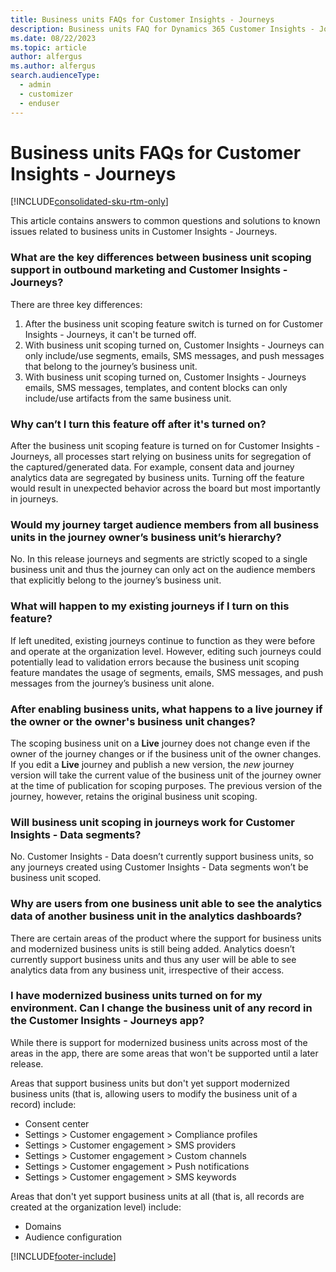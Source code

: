 ```yaml
---
title: Business units FAQs for Customer Insights - Journeys
description: Business units FAQ for Dynamics 365 Customer Insights - Journeys.
ms.date: 08/22/2023
ms.topic: article
author: alfergus
ms.author: alfergus
search.audienceType: 
  - admin
  - customizer
  - enduser
---
```


# Business units FAQs for Customer Insights - Journeys

[!INCLUDE[consolidated-sku-rtm-only](./includes/consolidated-sku-rtm-only.md)]

This article contains answers to common questions and solutions to known issues related to business units in Customer Insights - Journeys.

### What are the key differences between business unit scoping support in outbound marketing and Customer Insights - Journeys?

There are three key differences:
1. After the business unit scoping feature switch is turned on for Customer Insights - Journeys, it can't be turned off.
1. With business unit scoping turned on, Customer Insights - Journeys can only include/use segments, emails, SMS messages, and push messages that belong to the journey’s business unit.
1. With business unit scoping turned on, Customer Insights - Journeys emails, SMS messages, templates, and content blocks can only include/use artifacts from the same business unit.

### Why can’t I turn this feature off after it's turned on?

After the business unit scoping feature is turned on for Customer Insights - Journeys, all processes start relying on business units for segregation of the captured/generated data. For example, consent data and journey analytics data are segregated by business units. Turning off the feature would result in unexpected behavior across the board but most importantly in journeys.

### Would my journey target audience members from all business units in the journey owner’s business unit’s hierarchy?

No. In this release journeys and segments are strictly scoped to a single business unit and thus the journey can only act on the audience members that explicitly belong to the journey’s business unit. 

### What will happen to my existing journeys if I turn on this feature?

If left unedited, existing journeys continue to function as they were before and operate at the organization level. However, editing such journeys could potentially lead to validation errors because the business unit scoping feature mandates the usage of segments, emails, SMS messages, and push messages from the journey’s business unit alone. 

### After enabling business units, what happens to a live journey if the owner or the owner's business unit changes?

The scoping business unit on a **Live** journey does not change even if the owner of the journey changes or if the business unit of the owner changes. If you edit a **Live** journey and publish a new version, the *new* journey version will take the current value of the business unit of the journey owner at the time of publication for scoping purposes. The previous version of the journey, however, retains the original business unit scoping.

### Will business unit scoping in journeys work for Customer Insights - Data segments?

No. Customer Insights - Data doesn’t currently support business units, so any journeys created using Customer Insights - Data segments won’t be business unit scoped.

### Why are users from one business unit able to see the analytics data of another business unit in the analytics dashboards?

There are certain areas of the product where the support for business units and modernized business units is still being added. Analytics doesn’t currently support business units and thus any user will be able to see analytics data from any business unit, irrespective of their access.

### I have modernized business units turned on for my environment. Can I change the business unit of any record in the Customer Insights - Journeys app?

While there is support for modernized business units across most of the areas in the app, there are some areas that won't be supported until a later release.

Areas that support business units but don't yet support modernized business units (that is, allowing users to modify the business unit of a record) include:
- Consent center
- Settings > Customer engagement > Compliance profiles
- Settings > Customer engagement > SMS providers
- Settings > Customer engagement > Custom channels
- Settings > Customer engagement > Push notifications
- Settings > Customer engagement > SMS keywords

Areas that don't yet support business units at all (that is, all records are created at the organization level) include:
- Domains 
- Audience configuration

[!INCLUDE[footer-include](./includes/footer-banner.md)]
